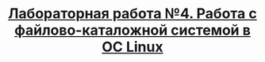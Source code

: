 <h1 align="center"><a href="https://github.com/kryag/ct-itmo-os-lite/blob/main/lab-4/problem-statement.pdf" target="_blank">Лабораторная работа №4. Работа с файлово-каталожной системой в ОС Linux</a></h1>
